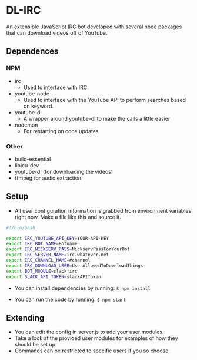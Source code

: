 # DL-IRC
An extensible JavaScript IRC bot developed with several node packages that can download videos off of YouTube.

## Dependences
### NPM
* irc
	* Used to interface with IRC.
* youtube-node
	* Used to interface with the YouTube API to perform searches based on keyword.
* youtube-dl
    * A wrapper around youtube-dl to make the calls a little easier
* nodemon
    * For restarting on code updates

### Other
* build-essential
* libicu-dev
* youtube-dl (for downloading the videos)
* ffmpeg for audio extraction

## Setup
* All user configuration information is grabbed from environment variables
right now. Make a file like this and source it.
```bash
#!/bin/bash

export IRC_YOUTUBE_API_KEY=YOUR-API-KEY
export IRC_BOT_NAME=Botname
export IRC_NICKSERV_PASS=NickservPassForYourBot
export IRC_SERVER_NAME=irc.whatever.net
export IRC_CHANNEL_NAME=#channel
export IRC_DOWNLOAD_USER=UserAllowedToDownloadThings
export BOT_MODULE=slack|irc
export SLACK_API_TOKEN=slackAPIToken
```
* You can install dependencies by running:
`$ npm install`

* You can run the code by running:
`$ npm start`

## Extending
* You can edit the config in server.js to add your user modules.
* Take a look at the provided user modules for examples of how they should be
set up.
* Commands can be restricted to specific users if you so choose.
